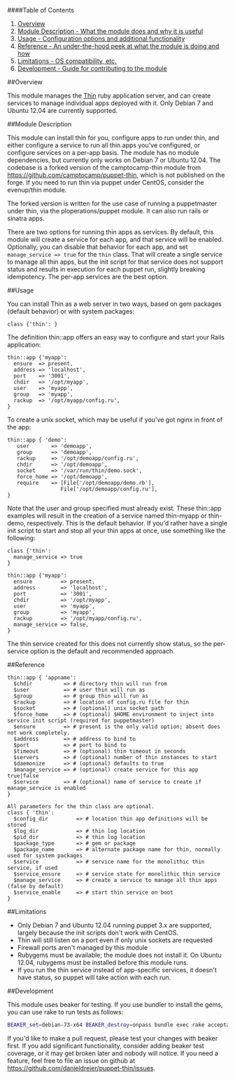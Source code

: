 ####Table of Contents

1. [Overview](#overview)
2. [Module Description - What the module does and why it is useful](#module-description)
3. [Usage - Configuration options and additional functionality](#usage)
4. [Reference - An under-the-hood peek at what the module is doing and how](#reference)
5. [Limitations - OS compatibility, etc.](#limitations)
6. [Development - Guide for contributing to the module](#development)

##Overview

This module manages the [Thin](http://code.macournoyer.com/thin/) ruby application server, and can create services to manage individual apps deployed with it. Only Debian 7 and Ubuntu 12.04 are currently supported.

##Module Description

This module can install thin for you, configure apps to run under thin, and either configure a service to run all thin apps you've configured, or configure services on a per-app basis. The module has no module dependencies, but currently only works on Debian 7 or Ubuntu 12.04. The codebase is a forked version of the camptocamp-thin module from https://github.com/camptocamp/puppet-thin, which is not published on the forge. If you need to run thin via puppet under CentOS, consider the evenup/thin module.

The forked version is written for the use case of running a puppetmaster under thin, via the ploperations/puppet module. It can also run rails or sinatra apps.

There are two options for running thin apps as services. By default, this module will create a service for each app, and that service will be enabled. Optionally, you can disable that behavior for each app, and set `manage_service => true` for the `thin` class. That will create a single service to manage all thin apps, but the init script for that service does not support status and results in execution for each puppet run, slightly breaking idempotency. The per-app services are the best option.

##Usage

You can install Thin as a web server in two ways, based on gem packages (default behavior) or with system packages:

    class {'thin': }

The definition thin::app offers an easy way to configure and start your Rails application:

    thin::app {'myapp':
      ensure  => present,
      address => 'localhost',
      port    => '3001',
      chdir   => '/opt/myapp',
      user    => 'myapp',
      group   => 'myapp',
      rackup  => '/opt/myapp/config.ru',
    }

To create a unix socket, which may be useful if you've got nginx in front of the app:

    thin::app { 'demo':
       user       => 'demoapp',
       group      => 'demoapp',
       rackup     => '/opt/demoapp/config.ru',
       chdir      => '/opt/demoapp',
       socket     => '/var/run/thin/demo.sock',
       force_home => '/opt/demoapp',
       require    => [File['/opt/demoapp/demo.rb'],
                     File['/opt/demoapp/config.ru'],
    }

Note that the user and group specified must already exist. These thin::app examples will result in the creation of a service named thin-myapp or thin-demo, respectively. This is the default behavior. If you'd rather have a single init script to start and stop all your thin apps at once, use something like the following:

    class {'thin':
      manage_service => true
    }

    thin::app {'myapp':
      ensure         => present,
      address        => 'localhost',
      port           => '3001',
      chdir          => '/opt/myapp',
      user           => 'myapp',
      group          => 'myapp',
      rackup         => '/opt/myapp/config.ru',
      manage_service => false,
    }

The thin service created for this does not currently show status, so the per-service option is the default and recommended approach.


##Reference

```
thin::app { 'appname':
  $chdir          => # directory thin will run from
  $user           => # user thin will run as
  $group          => # group thin will run as
  $rackup         => # location of config.ru file for thin
  $socket         => # (optional) unix socket path
  $force_home     => # (optional) $HOME environment to inject into service init script (required for puppetmaster)
  $ensure         => # present is the only valid option; absent does not work completely.
  $address        => # address to bind to
  $port           => # port to bind to
  $timeout        => # (optional) thin timeout in seconds
  $servers        => # (optional) number of thin instances to start
  $daemonize      => # (optional) defaults to true
  $manage_service => # (optional) create service for this app true|false
  $service        => # (optional) name of service to create if manage_service is enabled
}

All parameters for the thin class are optional.
class { 'thin':
  $config_dir         => # location thin app definitions will be stored
  $log_dir            => # thin log location
  $pid_dir            => # thin log location
  $package_type       => # gem or package
  $package_name       => # alternate package name for thin, normally used for system packages
  $service            => # service name for the monolithic thin service, if used
  $service_ensure     => # service state for monolithic thin service
  $manage_service     => # create a service to manage all thin apps (false by default)
  $service_enable     => # start thin service on boot
}
```

##Limitations

- Only Debian 7 and Ubuntu 12.04 running puppet 3.x are supported, largely because the init scripts don't work with CentOS.
- Thin will still listen on a port even if only unix sockets are requested
- Firewall ports aren't managed by this module
- Rubygems must be available; the module does not install it. On Ubuntu 12.04, rubygems must be installed before this module runs.
- If you run the thin service instead of app-specific services, it doesn't have status, so puppet will take action with each run.

##Development

This module uses beaker for testing. If you use bundler to install the gems, you can use rake to run tests as follows:
```bash
BEAKER_set=debian-73-x64 BEAKER_destroy=onpass bundle exec rake acceptance
```

If you'd like to make a pull request, please test your changes with beaker first. If you add significant functionality, consider adding beaker test coverage, or it may get broken later and nobody will notice. If you need a feature, feel free to file an issue on github at https://github.com/danieldreier/puppet-thin/issues.
